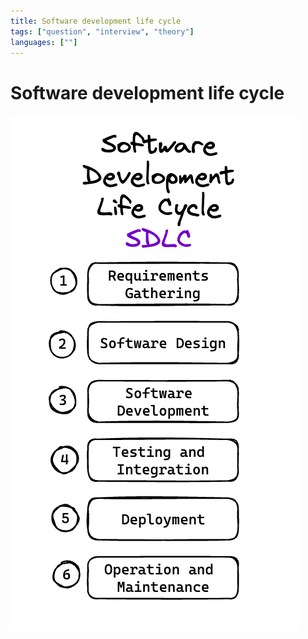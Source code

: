```yaml
---
title: Software development life cycle
tags: ["question", "interview", "theory"]
languages: [""]
---
```


# Software development life cycle

![Software development life cycle](https://raw.githubusercontent.com/AndersDeath/holy-theory/main/images/08-sdlc.png)
